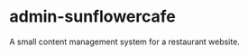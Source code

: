 admin-sunflowercafe
===================

A small content management system for a restaurant website.
